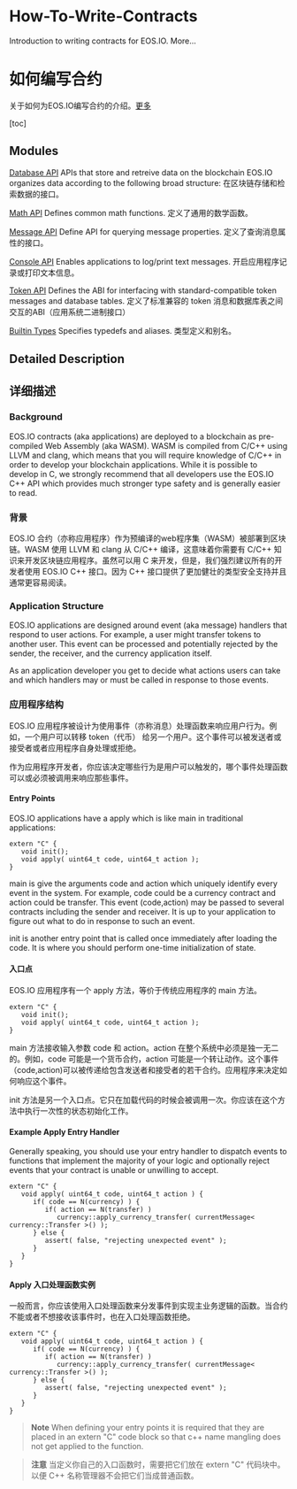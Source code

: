 # How-To-Write-Contracts
Introduction to writing contracts for EOS.IO. More...

# 如何编写合约
关于如何为EOS.IO编写合约的介绍。[更多](#detail)

[toc]

## Modules
[Database API](#)
 	APIs that store and retreive data on the blockchain EOS.IO organizes data according to the following broad structure: 
 	在区块链存储和检索数据的接口。
 
 [Math API](#)
 	Defines common math functions. 
 	定义了通用的数学函数。
 
 [Message API](#)
 	Define API for querying message properties. 
 	定义了查询消息属性的接口。
 
 [Console API](#)
 	Enables applications to log/print text messages. 
 	开启应用程序记录或打印文本信息。
 
 [Token API](#)
 	Defines the ABI for interfacing with standard-compatible token messages and database tables. 
 	定义了标准兼容的 token 消息和数据库表之间交互的ABI（应用系统二进制接口）
 
 [Builtin Types](#)
 	Specifies typedefs and aliases. 
 	类型定义和别名。
 
## Detailed Description

<a name="detail"></a>
## 详细描述

### Background

EOS.IO contracts (aka applications) are deployed to a blockchain as pre-compiled Web Assembly (aka WASM). WASM is compiled from C/C++ using LLVM and clang, which means that you will require knowledge of C/C++ in order to develop your blockchain applications. While it is possible to develop in C, we strongly recommend that all developers use the EOS.IO C++ API which provides much stronger type safety and is generally easier to read.

### 背景

EOS.IO 合约（亦称应用程序）作为预编译的web程序集（WASM）被部署到区块链。WASM 使用 LLVM 和 clang 从 C/C++ 编译，这意味着你需要有 C/C++ 知识来开发区块链应用程序。虽然可以用 C 来开发，但是，我们强烈建议所有的开发者使用 EOS.IO C++ 接口。因为 C++ 接口提供了更加健壮的类型安全支持并且通常更容易阅读。

### Application Structure

EOS.IO applications are designed around event (aka message) handlers that respond to user actions. For example, a user might transfer tokens to another user. This event can be processed and potentially rejected by the sender, the receiver, and the currency application itself.

As an application developer you get to decide what actions users can take and which handlers may or must be called in response to those events.

### 应用程序结构

EOS.IO 应用程序被设计为使用事件（亦称消息）处理函数来响应用户行为。例如，一个用户可以转移 token（代币） 给另一个用户。这个事件可以被发送者或接受者或者应用程序自身处理或拒绝。

作为应用程序开发者，你应该决定哪些行为是用户可以触发的，哪个事件处理函数可以或必须被调用来响应那些事件。

#### Entry Points

EOS.IO applications have a apply which is like main in traditional applications:

```
extern "C" {
   void init();
   void apply( uint64_t code, uint64_t action );
}
```

main is give the arguments code and action which uniquely identify every event in the system. For example, code could be a currency contract and action could be transfer. This event (code,action) may be passed to several contracts including the sender and receiver. It is up to your application to figure out what to do in response to such an event.

init is another entry point that is called once immediately after loading the code. It is where you should perform one-time initialization of state.

#### 入口点
EOS.IO 应用程序有一个 apply 方法，等价于传统应用程序的 main 方法。

```
extern "C" {
   void init();
   void apply( uint64_t code, uint64_t action );
}
```

main 方法接收输入参数 code 和 action。action 在整个系统中必须是独一无二的。例如，code 可能是一个货币合约，action 可能是一个转让动作。这个事件（code,action)可以被传递给包含发送者和接受者的若干合约。应用程序来决定如何响应这个事件。

init 方法是另一个入口点。它只在加载代码的时候会被调用一次。你应该在这个方法中执行一次性的状态初始化工作。


#### Example Apply Entry Handler

Generally speaking, you should use your entry handler to dispatch events to functions that implement the majority of your logic and optionally reject events that your contract is unable or unwilling to accept.

```
extern "C" {
   void apply( uint64_t code, uint64_t action ) {
      if( code == N(currency) ) {
         if( action == N(transfer) ) 
            currency::apply_currency_transfer( currentMessage< currency::Transfer >() );
      } else {
         assert( false, "rejecting unexpected event" );
      }
   }
}
```

#### Apply 入口处理函数实例

一般而言，你应该使用入口处理函数来分发事件到实现主业务逻辑的函数。当合约不能或者不想接收该事件时，也在入口处理函数拒绝。

```
extern "C" {
   void apply( uint64_t code, uint64_t action ) {
      if( code == N(currency) ) {
         if( action == N(transfer) ) 
            currency::apply_currency_transfer( currentMessage< currency::Transfer >() );
      } else {
         assert( false, "rejecting unexpected event" );
      }
   }
}
```

>**Note**
>When defining your entry points it is required that they are placed in an extern "C" code block so that c++ name mangling does not get applied to the function.

>**注意**
>当定义你自己的入口函数时，需要把它们放在  extern "C" 代码块中。以便 C++ 名称管理器不会把它们当成普通函数。

